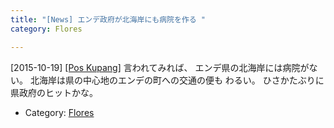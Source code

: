 ```yaml
---
title: "[News] エンデ政府が北海岸にも病院を作る "
category: Flores

---
```


[2015-10-19] [[Pos Kupang]](http://dlvr.it/CTx2pV)  言われてみれば、
エンデ県の北海岸には病院がない。
北海岸は県の中心地のエンデの町への交通の便も
わるい。
ひさかたぶりに県政府のヒットかな。

- Category: [Flores](/categories.html#Flores)

